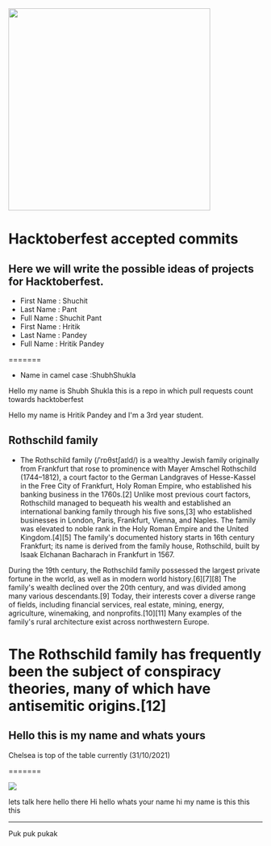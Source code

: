 
<img src="https://media.giphy.com/media/vFKqnCdLPNOKc/giphy.gif" width="400" height="400" />

# Hacktoberfest accepted commits

## Here we will write the possible ideas of projects for Hacktoberfest.

- First Name : Shuchit
- Last Name : Pant
- Full Name : Shuchit Pant
- First Name : Hritik
- Last Name : Pandey
- Full Name : Hritik Pandey

=======
- Name in camel case :ShubhShukla

Hello my name is Shubh Shukla this is a repo in which pull requests count towards hacktoberfest 

Hello my name is Hritik Pandey and I'm a 3rd year student.

## Rothschild family

- The Rothschild family (/ˈrɒθstʃaɪld/) is a wealthy Jewish family originally from Frankfurt that rose to prominence with Mayer Amschel Rothschild (1744–1812), a court factor to the German Landgraves of Hesse-Kassel in the Free City of Frankfurt, Holy Roman Empire, who established his banking business in the 1760s.[2] Unlike most previous court factors, Rothschild managed to bequeath his wealth and established an international banking family through his five sons,[3] who established businesses in London, Paris, Frankfurt, Vienna, and Naples. The family was elevated to noble rank in the Holy Roman Empire and the United Kingdom.[4][5] The family's documented history starts in 16th century Frankfurt; its name is derived from the family house, Rothschild, built by Isaak Elchanan Bacharach in Frankfurt in 1567.

During the 19th century, the Rothschild family possessed the largest private fortune in the world, as well as in modern world history.[6][7][8] The family's wealth declined over the 20th century, and was divided among many various descendants.[9] Today, their interests cover a diverse range of fields, including financial services, real estate, mining, energy, agriculture, winemaking, and nonprofits.[10][11] Many examples of the family's rural architecture exist across northwestern Europe.

The Rothschild family has frequently been the subject of conspiracy theories, many of which have antisemitic origins.[12]
=======

## Hello this is my name and whats yours 
Chelsea is top of the table currently (31/10/2021)



=======

<img src="https://c.tenor.com/2HjTnSwo_RoAAAAC/heiitse-cfc.gif" />


lets talk here 
hello there
Hi 
hello whats your name 
 hi my name is this this this 



----------
Puk puk pukak
